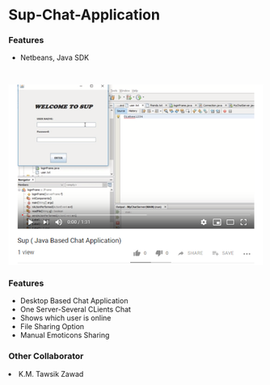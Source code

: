 # Sup-Chat-Application

<h3>Features</h3>
<ul>
<li>
Netbeans, Java SDK
</ul>
</li>
</br>

[![Watch the video](https://github.com/Oishee30/Sup-Chat-Application/blob/master/SUP.PNG)](https://youtu.be/rwZ_1mTtTpo)

<h3>Features</h3>
<ul> 
<li>Desktop Based Chat Application</li>
<li>One Server-Several CLients Chat</li>
<li>Shows which user is online</li>
<li>File Sharing Option </li>
<li>Manual Emoticons Sharing</li>
</ul>

<h3> Other Collaborator </h3>
<li> K.M. Tawsik Zawad </li>
